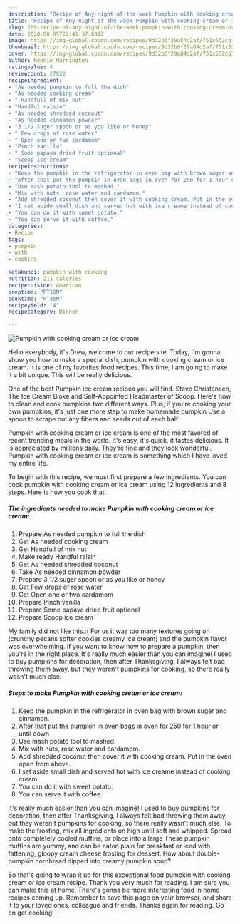 ```yaml
---
description: "Recipe of Any-night-of-the-week Pumpkin with cooking cream or ice cream"
title: "Recipe of Any-night-of-the-week Pumpkin with cooking cream or ice cream"
slug: 209-recipe-of-any-night-of-the-week-pumpkin-with-cooking-cream-or-ice-cream
date: 2020-08-05T22:41:37.631Z
image: https://img-global.cpcdn.com/recipes/9d32b6f29a84d2af/751x532cq70/pumpkin-with-cooking-cream-or-ice-cream-recipe-main-photo.jpg
thumbnail: https://img-global.cpcdn.com/recipes/9d32b6f29a84d2af/751x532cq70/pumpkin-with-cooking-cream-or-ice-cream-recipe-main-photo.jpg
cover: https://img-global.cpcdn.com/recipes/9d32b6f29a84d2af/751x532cq70/pumpkin-with-cooking-cream-or-ice-cream-recipe-main-photo.jpg
author: Ronnie Harrington
ratingvalue: 4
reviewcount: 27822
recipeingredient:
- "As needed pumpkin to full the dish"
- "As needed cooking cream"
- " Handfull of mix nut"
- "Handful raisin"
- "As needed shredded coconut"
- "As needed cinnamon powder"
- "3 1/2 suger spoon or as you like or honey"
- " Few drops of rose water"
- " Open one or two cardamom"
- "Pinch vanilla"
- " Some papaya dried fruit optional"
- "Scoop ice cream"
recipeinstructions:
- "Keep the pumpkin in the refrigerator in oven bag with brown suger and cinnamon."
- "After that put the pumpkin in oven bags in oven for 250 for 1 hour or until down"
- "Use mash potato tool to mashed."
- "Mix with nuts, rose water and cardamom."
- "Add shredded coconut then cover it with cooking cream. Put in the oven open from above."
- "I set aside small dish and served hot with ice creame instead of cooking cream."
- "You can do it with sweet potato."
- "You can serve it with coffee."
categories:
- Recipe
tags:
- pumpkin
- with
- cooking

katakunci: pumpkin with cooking 
nutrition: 211 calories
recipecuisine: American
preptime: "PT18M"
cooktime: "PT35M"
recipeyield: "4"
recipecategory: Dinner

---
```



![Pumpkin with cooking cream or ice cream](https://img-global.cpcdn.com/recipes/9d32b6f29a84d2af/751x532cq70/pumpkin-with-cooking-cream-or-ice-cream-recipe-main-photo.jpg)

Hello everybody, it's Drew, welcome to our recipe site. Today, I'm gonna show you how to make a special dish, pumpkin with cooking cream or ice cream. It is one of my favorites food recipes. This time, I am going to make it a bit unique. This will be really delicious.

One of the best Pumpkin ice cream recipes you will find. Steve Christensen, The Ice Cream Bloke and Self-Appointed Headmaster of Scoop. Here&#39;s how to clean and cook pumpkins two different ways. Plus, if you&#39;re cooking your own pumpkins, it&#39;s just one more step to make homemade pumpkin Use a spoon to scrape out any fibers and seeds out of each half.

Pumpkin with cooking cream or ice cream is one of the most favored of recent trending meals in the world. It's easy, it's quick, it tastes delicious. It is appreciated by millions daily. They're fine and they look wonderful. Pumpkin with cooking cream or ice cream is something which I have loved my entire life.


To begin with this recipe, we must first prepare a few ingredients. You can cook pumpkin with cooking cream or ice cream using 12 ingredients and 8 steps. Here is how you cook that.

<!--inarticleads1-->

##### The ingredients needed to make Pumpkin with cooking cream or ice cream:

1. Prepare As needed pumpkin to full the dish
1. Get As needed cooking cream
1. Get  Handfull of mix nut
1. Make ready Handful raisin
1. Get As needed shredded coconut
1. Take As needed cinnamon powder
1. Prepare 3 1/2 suger spoon or as you like or honey
1. Get  Few drops of rose water
1. Get  Open one or two cardamom
1. Prepare Pinch vanilla
1. Prepare  Some papaya dried fruit optional
1. Prepare Scoop ice cream


My family did not like this.:( For us it was too many textures going on (crunchy pecans softer cookies creamy ice cream) and the pumpkin flavor was overwhelming. If you want to know how to prepare a pumpkin, then you&#39;re in the right place. It&#39;s really much easier than you can imagine! I used to buy pumpkins for decoration, then after Thanksgiving, I always felt bad throwing them away, but they weren&#39;t pumpkins for cooking, so there really wasn&#39;t much else. 

<!--inarticleads2-->

##### Steps to make Pumpkin with cooking cream or ice cream:

1. Keep the pumpkin in the refrigerator in oven bag with brown suger and cinnamon.
1. After that put the pumpkin in oven bags in oven for 250 for 1 hour or until down
1. Use mash potato tool to mashed.
1. Mix with nuts, rose water and cardamom.
1. Add shredded coconut then cover it with cooking cream. Put in the oven open from above.
1. I set aside small dish and served hot with ice creame instead of cooking cream.
1. You can do it with sweet potato.
1. You can serve it with coffee.


It&#39;s really much easier than you can imagine! I used to buy pumpkins for decoration, then after Thanksgiving, I always felt bad throwing them away, but they weren&#39;t pumpkins for cooking, so there really wasn&#39;t much else. To make the frosting, mix all ingredients on high until soft and whipped. Spread onto completely cooled muffins, or place into a large These pumpkin muffins are yummy, and can be eaten plain for breakfast or iced with fattening, gloopy cream cheese frosting for dessert. How about double-pumpkin cornbread dipped into creamy pumpkin soup? 

So that's going to wrap it up for this exceptional food pumpkin with cooking cream or ice cream recipe. Thank you very much for reading. I am sure you can make this at home. There's gonna be more interesting food in home recipes coming up. Remember to save this page on your browser, and share it to your loved ones, colleague and friends. Thanks again for reading. Go on get cooking!

